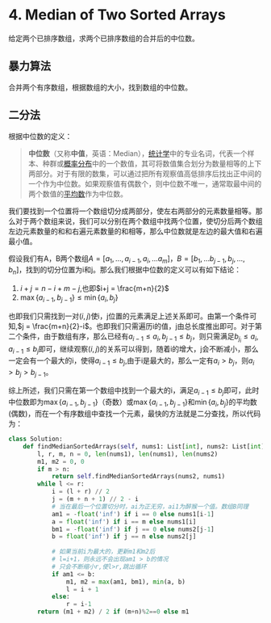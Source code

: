 # 4. Median of Two Sorted Arrays

给定两个已排序数组，求两个已排序数组的合并后的中位数。

## 暴力算法

合并两个有序数组，根据数组的大小，找到数组的中位数。

## 二分法

根据中位数的定义：

> **中位数**（又称**中值**，英语：Median），[统计学](https://zh.wikipedia.org/wiki/統計學)中的专业名词，代表一个样本、种群或[概率分布](https://zh.wikipedia.org/wiki/概率分布)中的一个数值，其可将数值集合划分为数量相等的上下两部分。对于有限的数集，可以通过把所有观察值高低排序后找出正中间的一个作为中位数。如果观察值有偶数个，则中位数不唯一，通常取最中间的两个数值的[平均数](https://zh.wikipedia.org/wiki/平均数)作为中位数。

我们要找到一个位置将一个数组切分成两部分，使左右两部分的元素数量相等。那么对于两个数组来说，我们可以分别在两个数组中找两个位置，使切分后两个数组左边元素数量的和和右遍元素数量的和相等，那么中位数就是左边的最大值和右遍最小值。

假设我们有A，B两个数组$A=[a_1, \dots, a_{i-1},a_i,\dots a_m]$，$B=[b_1,\dots b_{j-1},b_j,\dots, b_n]$，找到的切分位置为i和j。那么我们根据中位数的定义可以有如下结论：

1. $i+j = n-i + m-j$,也即$i+j = \frac{m+n}{2}$
2. $\max\{a_{i-1}, b_{j-1}\} \leq \min\{a_i, b_j\}$

也即我们只需找到一对$(i,j)$使i，j位置的元素满足上述关系即可。由第一个条件可知,$j = \frac{m+n}{2}-i$。也即我们只需遍历i的值，j由总长度推出即可。对于第二个条件，由于数组有序，那么已经有$a_{i-1}\leq a_i,b_{j-1}\leq b_j$，则只需满足$b_{j_i}\leq a_i,a_{i-1}\leq b_j$即可，继续观察$(i,j)$的关系可以得到，随着i的增大，j会不断减小，那么一定会有一个最大的i，使得$a_{i-1}\leq b_j$,由于i是最大的，那么一定有$a_i > b_j$，则$a_i > b_j > b_{j-1}$。

综上所述，我们只需在第一个数组中找到一个最大的i，满足$a_{i-1}\leq b_j$即可，此时中位数即为$\max\{a_{i-1}, b_{j-1}\}$（奇数）或$\max\{a_{i-1}, b_{j-1}\}$和$\min\{a_i, b_j\}$的平均数(偶数)，而在一个有序数组中查找一个元素，最快的方法就是二分查找，所以代码为：

~~~python
class Solution:
    def findMedianSortedArrays(self, nums1: List[int], nums2: List[int]) -> float:
        l, r, m, n = 0, len(nums1), len(nums1), len(nums2)
        m1, m2 = 0, 0
        if m > n:
            return self.findMedianSortedArrays(nums2, nums1)
        while l <= r:
            i = (l + r) // 2
            j = (m + n + 1) // 2 - i
            # 当在最后一个位置切分时，ai为正无穷，ai1为醉猴一个值。数组B同理
            am1 = -float('inf') if i == 0 else nums1[i-1]
            a = float('inf') if i == m else nums1[i]
            bm1 = -float('inf') if j == 0 else nums2[j-1]
            b = float('inf') if j == n else nums2[j]
            
            # 如果当前i为最大的，更新m1和m2后
            # l=i+1，则永远不会出现am1 > b的情况
            # 只会不断缩小r,使l>r,跳出循环
            if am1 <= b:
                m1, m2 = max(am1, bm1), min(a, b)
                l = i + 1
            else:
                r = i-1     
        return (m1 + m2) / 2 if (m+n)%2==0 else m1
~~~




